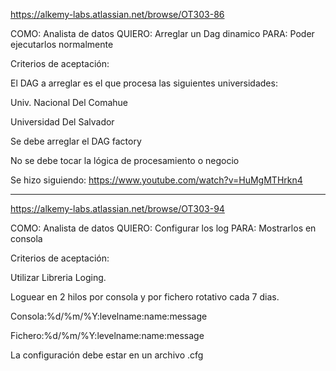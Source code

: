 https://alkemy-labs.atlassian.net/browse/OT303-86

COMO: Analista de datos
QUIERO: Arreglar un Dag dinamico
PARA: Poder ejecutarlos normalmente

Criterios de aceptación: 

El DAG a arreglar es el que procesa las siguientes universidades:

Univ. Nacional Del Comahue

Universidad Del Salvador

Se debe arreglar el DAG factory

No se debe tocar la lógica de procesamiento o negocio


Se hizo siguiendo:
https://www.youtube.com/watch?v=HuMgMTHrkn4

------------------------------------------------------------------------
https://alkemy-labs.atlassian.net/browse/OT303-94

COMO: Analista de datos
QUIERO: Configurar los log
PARA: Mostrarlos en consola

Criterios de aceptación: 

Utilizar Libreria Loging.

Loguear en 2 hilos por consola y por fichero rotativo cada 7 dias.

Consola:%d/%m/%Y:levelname:name:message

Fichero:%d/%m/%Y:levelname:name:message

La configuración debe estar en un archivo .cfg